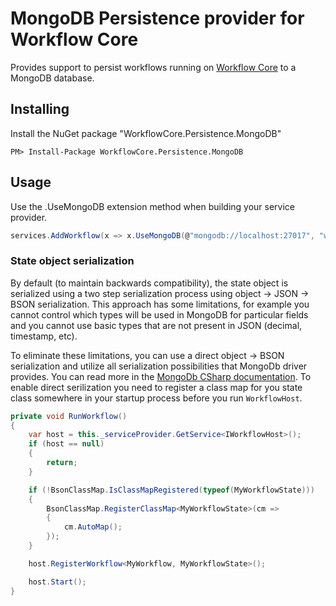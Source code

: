 # MongoDB Persistence provider for Workflow Core

Provides support to persist workflows running on [Workflow Core](../../README.md) to a MongoDB database.

## Installing

Install the NuGet package "WorkflowCore.Persistence.MongoDB"

```
PM> Install-Package WorkflowCore.Persistence.MongoDB
```

## Usage

Use the .UseMongoDB extension method when building your service provider.

```C#
services.AddWorkflow(x => x.UseMongoDB(@"mongodb://localhost:27017", "workflow"));
```

### State object serialization

By default (to maintain backwards compatibility), the state object is serialized using a two step serialization process using object -> JSON -> BSON serialization.
This approach has some limitations, for example you cannot control which types will be used in MongoDB for particular fields and you cannot use basic types that are not present in JSON (decimal, timestamp, etc).

To eliminate these limitations, you can use a direct object -> BSON serialization and utilize all serialization possibilities that MongoDb driver provides. You can read more in the [MongoDb CSharp documentation](https://mongodb.github.io/mongo-csharp-driver/1.11/serialization/).
To enable direct serilization you need to register a class map for you state class somewhere in your startup process before you run `WorkflowHost`.

```C#
private void RunWorkflow()
{
    var host = this._serviceProvider.GetService<IWorkflowHost>();
    if (host == null)
    {
        return;
    }

    if (!BsonClassMap.IsClassMapRegistered(typeof(MyWorkflowState)))
    {
        BsonClassMap.RegisterClassMap<MyWorkflowState>(cm =>
        {
            cm.AutoMap();
        });
    }

    host.RegisterWorkflow<MyWorkflow, MyWorkflowState>();

    host.Start();
}

```
